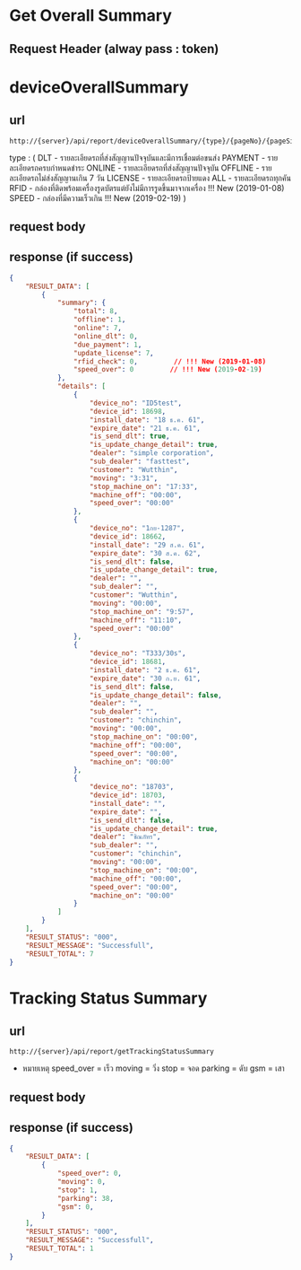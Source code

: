 # Get Overall Summary

## Request Header (alway pass : token)

# deviceOverallSummary

## url
    http://{server}/api/report/deviceOverallSummary/{type}/{pageNo}/{pageSize}

type : (
    DLT - รายละเอียดรถที่ส่งสัญญานปัจจุบันและมีการเชื่อมต่อขนส่ง
    PAYMENT - รายละเอียดรถครบกำหนดชำระ
    ONLINE - รายละเอียดรถที่ส่งสัญญานปัจจุบัน
    OFFLINE - รายละเอียดรถไม่ส่งสัญญานเกิน 7 วัน
    LICENSE - รายละเอียดรถป้ายแดง
    ALL - รายละเอียดรถทุกคัน
    RFID - กล่องที่ติดพร้อมเครื่องรูดบัตรแต่ยังไม่มีการรูดขึ้นมาจากเครื่อง  !!! New (2019-01-08)
    SPEED - กล่องที่มีความเร็วเกิน !!! New (2019-02-19)
)
    
## request body

## response (if success)
```json
{
    "RESULT_DATA": [
        {
            "summary": {
                "total": 8,
                "offline": 1,
                "online": 7,
                "online_dlt": 0,
                "due_payment": 1,
                "update_license": 7,
                "rfid_check": 0,         // !!! New (2019-01-08)
                "speed_over": 0         // !!! New (2019-02-19)
            },
            "details": [
                {
                    "device_no": "ID5test",
                    "device_id": 18698,
                    "install_date": "18 ธ.ค. 61",
                    "expire_date": "21 ธ.ค. 61",
                    "is_send_dlt": true,
                    "is_update_change_detail": true,
                    "dealer": "simple corporation",
                    "sub_dealer": "fasttest",
                    "customer": "Wutthin",
                    "moving": "3:31",
                    "stop_machine_on": "17:33",
                    "machine_off": "00:00",
                    "speed_over": "00:00"
                },
                {
                    "device_no": "1กย-1287",
                    "device_id": 18662,
                    "install_date": "29 ส.ค. 61",
                    "expire_date": "30 ส.ค. 62",
                    "is_send_dlt": false,
                    "is_update_change_detail": true,
                    "dealer": "",
                    "sub_dealer": "",
                    "customer": "Wutthin",
                    "moving": "00:00",
                    "stop_machine_on": "9:57",
                    "machine_off": "11:10",
                    "speed_over": "00:00"
                },
                {
                    "device_no": "T333/30s",
                    "device_id": 18681,
                    "install_date": "2 ธ.ค. 61",
                    "expire_date": "30 ก.ย. 61",
                    "is_send_dlt": false,
                    "is_update_change_detail": false,
                    "dealer": "",
                    "sub_dealer": "",
                    "customer": "chinchin",
                    "moving": "00:00",
                    "stop_machine_on": "00:00",
                    "machine_off": "00:00",
                    "speed_over": "00:00",
                    "machine_on": "00:00"
                },
                {
                    "device_no": "18703",
                    "device_id": 18703,
                    "install_date": "",
                    "expire_date": "",
                    "is_send_dlt": false,
                    "is_update_change_detail": true,
                    "dealer": "ชิณภัทร",
                    "sub_dealer": "",
                    "customer": "chinchin",
                    "moving": "00:00",
                    "stop_machine_on": "00:00",
                    "machine_off": "00:00",
                    "speed_over": "00:00",
                    "machine_on": "00:00"
                }
            ]
        }
    ],
    "RESULT_STATUS": "000",
    "RESULT_MESSAGE": "Successfull",
    "RESULT_TOTAL": 7
}
```

# Tracking Status Summary

## url
    http://{server}/api/report/getTrackingStatusSummary

* หมายเหตุ
    speed_over = เร็ว
    moving = วิ่ง
    stop = จอด
    parking = ดับ
    gsm = เสา

## request body

## response (if success)
```json
{
    "RESULT_DATA": [
        {
            "speed_over": 0,
            "moving": 0,
            "stop": 1,
            "parking": 38,
            "gsm": 0,
        }
    ],
    "RESULT_STATUS": "000",
    "RESULT_MESSAGE": "Successfull",
    "RESULT_TOTAL": 1
}
``` 

